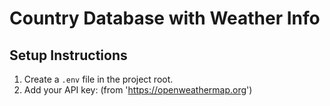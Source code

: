 # Country Database with Weather Info

## Setup Instructions
1. Create a `.env` file in the project root.
2. Add your API key: (from 'https://openweathermap.org')
